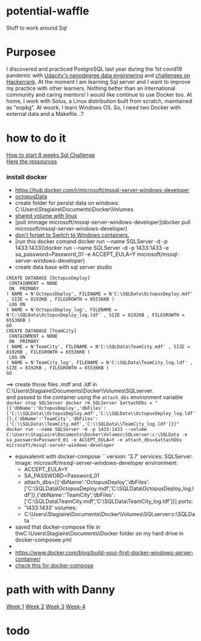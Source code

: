 # potential-waffle
Stuff to work around Sql

# Purposee
I discovered and practiced PostgreSQL last year during the 1st covid19 pandemic with [Udacity's nanodegree data enginnering](https://www.udacity.com/course/data-engineer-nanodegree--nd027) and [challenges on Hackerrank](https://www.hackerrank.com/). At the moment I am learning Sql server and I want to improve my practice with other learners. Nothing better than an international community and caring mentors! I would like continue to use Docker too. At home, I work with Solus, a Linux distribution built from scratch,  maintained as "eopkg". At woork, I learn Windows OS. So, I need two Docker with external data and a Makefile...?

# how to do it
[How to start 8 weeks Sql Challenge](https://8weeksqlchallenge.com/getting-started/)  
[Here the ressources ](https://8weeksqlchallenge.com/resources/)

### install docker
- https://hub.docker.com/r/microsoft/mssql-server-windows-developer
- [octopusData](https://octopus.com/blog/running-sql-server-developer-install-with-docker)
- create folder for persist data on windows: C:\Users\Stagiaire\Documents\Docker\Volumes
- [shared volume with linux](https://docs.docker.com/docker-for-windows/#shared-drives)
- [pull immage microsoft/mssql-server-windows-developer](docker pull microsoft/mssql-server-windows-developer)
- [don't forget to Switch to Windows containers.](https://stackoverflow.com/questions/43346580/docker-image-operating-system-windows-cannot-be-used-on-this-platform#comment73937606_43346580)
- [run  this docker comand docker run --name SQLServer -d -p 1433:1433](docker run --name SQLServer -d -p 1433:1433 -e sa_password=Password_01 -e ACCEPT_EULA=Y microsoft/mssql-server-windows-developer)
- create data base with sql server studio
````
CREATE DATABASE [OctopusDeploy]
 CONTAINMENT = NONE
 ON  PRIMARY
( NAME = N'OctopusDeploy', FILENAME = N'C:\SQLData\OctopusDeploy.mdf' , SIZE = 8192KB , FILEGROWTH = 65536KB )
 LOG ON
( NAME = N'OctopusDeploy_log', FILENAME = N'C:\SQLData\OctopusDeploy_log.ldf' , SIZE = 8192KB , FILEGROWTH = 65536KB )
GO
CREATE DATABASE [TeamCity]
 CONTAINMENT = NONE
 ON  PRIMARY
( NAME = N'TeamCity', FILENAME = N'C:\SQLData\TeamCity.mdf' , SIZE = 8192KB , FILEGROWTH = 65536KB )
 LOG ON
( NAME = N'TeamCity_log', FILENAME = N'C:\SQLData\TeamCity_log.ldf' , SIZE = 8192KB , FILEGROWTH = 65536KB )
GO

````
==> create those files .mdf and .ldf in  C:\Users\Stagiaire\Documents\Docker\Volumes\SQLserver.    
and passed to the container using the `attach_dbs` environment variable
``
docker stop SQLServer
docker rm SQLServer
$attachDbs = "[{'dbName':'OctopusDeploy','dbFiles':['C:\\SQLData\\OctopusDeploy.mdf','C:\\SQLData\\OctopusDeploy_log.ldf']},{'dbName':'TeamCity','dbFiles':['C:\\SQLData\\TeamCity.mdf','C:\\SQLData\\TeamCity_log.ldf']}]"
docker run --name SQLServer -d -p 1433:1433 --volume  C:\Users\Stagiaire\Documents\Docker\Volumes\SQLserver:c:\SQLData -e sa_password=Password_01 -e ACCEPT_EULA=Y -e attach_dbs=$attachDbs microsoft/mssql-server-windows-developer
``
- equivalennt  with docker-compose 
``
version: '3.7'
services:
  SQLServer:
   image: microsoft/mssql-server-windows-developer
   environment:
     - ACCEPT_EULA=Y
     - SA_PASSWORD=Password_01   
     - attach_dbs=[{'dbName':'OctopusDeploy','dbFiles':['C:\\SQLData\\OctopusDeploy.mdf','C:\\SQLData\\OctopusDeploy_log.ldf']},{'dbName':'TeamCity','dbFiles':['C:\\SQLData\\TeamCity.mdf','C:\\SQLData\\TeamCity_log.ldf']}]
   ports:
     - '1433:1433'
   volumes:
     - C:\Users\Stagiaire\Documents\Docker\Volumes\SQLserver:c:\SQLData
``
- saved that docker-compose file in theC:\Users\Stagiaire\Documents\Docker folder on my hard drive in docker-composee.yml
- 
- https://www.docker.com/blog/build-your-first-docker-windows-server-container/
- [check this for docker-compose](https://dbafromthecold.com/2020/07/17/sql-server-and-docker-compose/)
# path with with Danny
[Week 1](https://8weeksqlchallenge.com/case-study-1)
[Week 2](https://8weeksqlchallenge.com/case-study-2)
[Week 3](https://8weeksqlchallenge.com/case-study-3)
[Week-4](https://8weeksqlchallenge.com/case-study-4)

# todo


